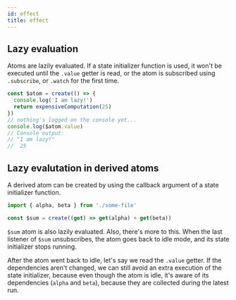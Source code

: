 ```yaml
---
id: effect
title: effect
---
```


## Lazy evaluation

Atoms are lazily evaluated. If a state initializer function is used, it won't be executed until the `.value` getter is read, or the atom is subscribed using `.subscribe`, or `.watch` for  the first time.
```js
const $atom = create(() => {
  console.log('I am lazy!')
  return expensiveComputation(25)
})
// nothing's logged on the console yet...
console.log($atom.value) 
// Console output: 
// "I am lazy!"
//  25
```

## Lazy evalutation in derived atoms

A derived atom can be created by using the callback argument of a state initializer function.

```js
import { alpha, beta } from './some-file'

const $sum = create((get) => get(alpha) + get(beta))
```
`$sum` atom is also lazily evaluated. Also, there's more to this. When the last listener of `$sum` unsubscribes, the atom goes back to idle mode, and its state initializer stops running. 

After the atom went back to idle, let's say we read the `.value` getter. If the dependencies aren't changed, we can still avoid an extra execution of the state initializer, because even though the atom is idle, it's aware of its dependencies (`alpha` and `beta`), because they are collected during the latest run.